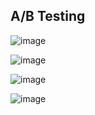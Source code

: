 A/B Testing
--------------------------------------------------------------
![image](https://user-images.githubusercontent.com/82756975/147390791-49e10770-3fce-4eb9-895e-f8631efab971.png)

![image](https://user-images.githubusercontent.com/82756975/147390805-7ac87efb-afb8-4625-b487-57abdb4532d8.png)

![image](https://user-images.githubusercontent.com/82756975/147390814-f33a7727-03a0-42c8-90e3-c737e1b04f44.png)

![image](https://user-images.githubusercontent.com/82756975/147390821-dda29ad0-4335-44c7-bc96-ae3290445b85.png)
